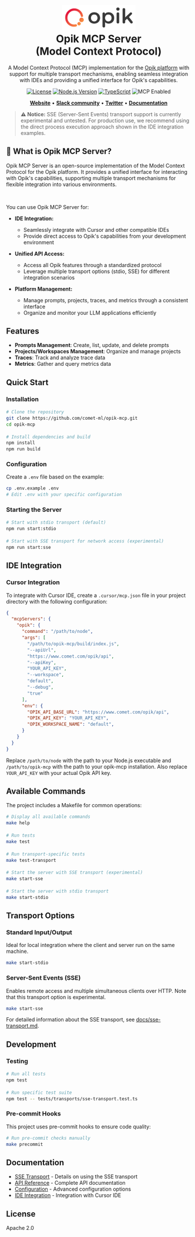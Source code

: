 <h1 align="center" style="border-bottom: none">
    <div>
        <a href="https://www.comet.com/site/products/opik/?from=llm&utm_source=opik&utm_medium=github&utm_content=header_img&utm_campaign=opik-mcp">
            <picture>
                <source media="(prefers-color-scheme: dark)" srcset="docs/assets/logo-dark-mode.svg">
                <source media="(prefers-color-scheme: light)" srcset="docs/assets/logo-light-mode.svg">
                <img alt="Comet Opik logo" src="docs/assets/logo-light-mode.svg" width="200" />
            </picture>
        </a>
        <br>
        Opik MCP Server
    </div>
    (Model Context Protocol)<br>
</h1>

<p align="center">
A Model Context Protocol (MCP) implementation for the <a href="https://github.com/comet-ml/opik/">Opik platform</a> with support for multiple transport mechanisms, enabling seamless integration with IDEs and providing a unified interface for Opik's capabilities.
</p>

<div align="center">

[![License](https://img.shields.io/github/license/comet-ml/opik-mcp)](https://github.com/comet-ml/opik-mcp/blob/main/LICENSE)
[![Node.js Version](https://img.shields.io/badge/node-%3E%3D20.11.0-brightgreen)](https://nodejs.org/)
[![TypeScript](https://img.shields.io/badge/typescript-%5E5.8.2-blue)](https://www.typescriptlang.org/)
<img src="https://badge.mcpx.dev?status=on" title="MCP Enabled"/>

</div>

<p align="center">
    <a href="https://www.comet.com/site/products/opik/?from=llm&utm_source=opik&utm_medium=github&utm_content=website_button&utm_campaign=opik"><b>Website</b></a> •
    <a href="https://chat.comet.com"><b>Slack community</b></a> •
    <a href="https://x.com/Cometml"><b>Twitter</b></a> •
    <a href="https://www.comet.com/docs/opik/?from=llm&utm_source=opik&utm_medium=github&utm_content=docs_button&utm_campaign=opik"><b>Documentation</b></a>
</p>

> **⚠️ Notice:** SSE (Server-Sent Events) transport support is currently experimental and untested. For production use, we recommend using the direct process execution approach shown in the IDE integration examples.

## 🚀 What is Opik MCP Server?

Opik MCP Server is an open-source implementation of the Model Context Protocol for the Opik platform. It provides a unified interface for interacting with Opik's capabilities, supporting multiple transport mechanisms for flexible integration into various environments.

<br>

You can use Opik MCP Server for:
* **IDE Integration:**
  * Seamlessly integrate with Cursor and other compatible IDEs
  * Provide direct access to Opik's capabilities from your development environment

* **Unified API Access:**
  * Access all Opik features through a standardized protocol
  * Leverage multiple transport options (stdio, SSE) for different integration scenarios

* **Platform Management:**
  * Manage prompts, projects, traces, and metrics through a consistent interface
  * Organize and monitor your LLM applications efficiently

## Features

- **Prompts Management**: Create, list, update, and delete prompts
- **Projects/Workspaces Management**: Organize and manage projects
- **Traces**: Track and analyze trace data
- **Metrics**: Gather and query metrics data

## Quick Start

### Installation

```bash
# Clone the repository
git clone https://github.com/comet-ml/opik-mcp.git
cd opik-mcp

# Install dependencies and build
npm install
npm run build
```

### Configuration

Create a `.env` file based on the example:

```bash
cp .env.example .env
# Edit .env with your specific configuration
```

### Starting the Server

```bash
# Start with stdio transport (default)
npm run start:stdio

# Start with SSE transport for network access (experimental)
npm run start:sse
```

## IDE Integration

### Cursor Integration

To integrate with Cursor IDE, create a `.cursor/mcp.json` file in your project directory with the following configuration:

```json
{
  "mcpServers": {
    "opik": {
      "command": "/path/to/node",
      "args": [
        "/path/to/opik-mcp/build/index.js",
        "--apiUrl",
        "https://www.comet.com/opik/api",
        "--apiKey",
        "YOUR_API_KEY",
        "--workspace",
        "default",
        "--debug",
        "true"
      ],
      "env": {
        "OPIK_API_BASE_URL": "https://www.comet.com/opik/api",
        "OPIK_API_KEY": "YOUR_API_KEY",
        "OPIK_WORKSPACE_NAME": "default",
      }
    }
  }
}
```

Replace `/path/to/node` with the path to your Node.js executable and `/path/to/opik-mcp` with the path to your opik-mcp installation. Also replace `YOUR_API_KEY` with your actual Opik API key.

## Available Commands

The project includes a Makefile for common operations:

```bash
# Display all available commands
make help

# Run tests
make test

# Run transport-specific tests
make test-transport

# Start the server with SSE transport (experimental)
make start-sse

# Start the server with stdio transport
make start-stdio
```

## Transport Options

### Standard Input/Output

Ideal for local integration where the client and server run on the same machine.

```bash
make start-stdio
```

### Server-Sent Events (SSE)

Enables remote access and multiple simultaneous clients over HTTP. Note that this transport option is experimental.

```bash
make start-sse
```

For detailed information about the SSE transport, see [docs/sse-transport.md](docs/sse-transport.md).

## Development

### Testing

```bash
# Run all tests
npm test

# Run specific test suite
npm test -- tests/transports/sse-transport.test.ts
```

### Pre-commit Hooks

This project uses pre-commit hooks to ensure code quality:

```bash
# Run pre-commit checks manually
make precommit
```

## Documentation

- [SSE Transport](docs/sse-transport.md) - Details on using the SSE transport
- [API Reference](docs/api-reference.md) - Complete API documentation
- [Configuration](docs/configuration.md) - Advanced configuration options
- [IDE Integration](docs/ide-integration.md) - Integration with Cursor IDE

## License

Apache 2.0
